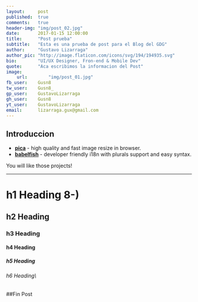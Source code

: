 ```yaml
---
layout:     post
published:  true
comments:   true
header-img: "img/post_02.jpg"
date:       2017-01-15 12:00:00
title:      "Post prueba"
subtitle:   "Esta es una prueba de post para el Blog del GDG"
author:     "Gustavo Lizarraga"
author_pic: "http://image.flaticon.com/icons/svg/194/194935.svg"
bio:        "UI/UX Designer, Fron-end & Mobile Dev"
quote:      "Aca escribimos la informacion del Post"
image:
    url:        "img/post_01.jpg"
fb_user:    Gusn8
tw_user:    Gusn8_
gp_user:    GustavoLizarraga
gh_user:    Gusn8
yt_user:    GustavoLizarraga
email:      lizarraga.gux@gmail.com
---
```


 Introduccion
---
- __[pica](https://nodeca.github.io/pica/demo/)__ - high quality and fast image
  resize in browser.
- __[babelfish](https://github.com/nodeca/babelfish/)__ - developer friendly
  i18n with plurals support and easy syntax.

You will like those projects!

---

# h1 Heading 8-)
## h2 Heading
### h3 Heading
#### h4 Heading
##### h5 Heading
###### h6 Heading\


##Fin Post
